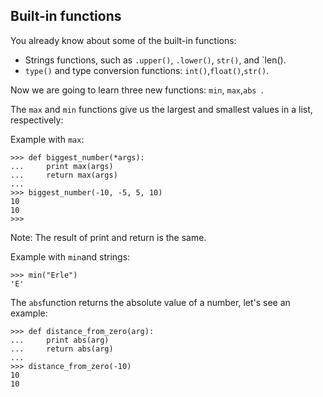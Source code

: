 ## Built-in functions

You already know about some of the built-in functions:
- Strings functions, such as `.upper()`, `.lower()`, `str()`, and `len().
- `type()` and type conversion functions: `int()`,`float()`,`str()`.

Now we are going to learn three new functions: `min`, `max`,`abs `.

The `max` and `min` functions give us the largest and smallest values in a list, respectively:

Example with `max`:

```
>>> def biggest_number(*args):
...     print max(args)
...     return max(args)
...
>>> biggest_number(-10, -5, 5, 10)
10
10
>>>
```
Note: The result of print and return is the same.

Example with `min`and strings:
```
>>> min("Erle")
'E'
```

The `abs`function returns the absolute value of a number, let's see an example:
```
>>> def distance_from_zero(arg):
...     print abs(arg)
...     return abs(arg)
...
>>> distance_from_zero(-10)
10
10
```

